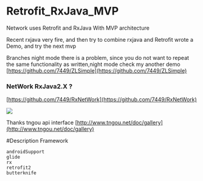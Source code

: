 # Retrofit_RxJava_MVP
Network uses Retrofit and RxJava With MVP architecture

Recent rxjava very fire, and then try to combine rxjava and Retrofit wrote a Demo, and try the next mvp

Branches night mode there is a problem, since you do not want to repeat the same functionality as written,night mode check my another demo
[https://github.com/7449/ZLSimple](https://github.com/7449/ZLSimple)


### NetWork RxJava2.X ?

[https://github.com/7449/RxNetWork](https://github.com/7449/RxNetWork)

![](https://github.com/blackCave/Retrofit_RxJava_MVP/blob/master/image/C.gif)

Thanks tngou api interface [http://www.tngou.net/doc/gallery](http://www.tngou.net/doc/gallery)


#Description Framework

	androidSupport
	glide
	rx
	retrofit2
	butterknife
